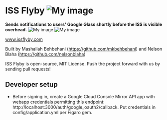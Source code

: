 ISS Flyby ![My image](https://api.travis-ci.org/Groovitation/issflyby.png)
========

**Sends notifications to users' Google Glass shortly before the ISS is visible overhead.**
![My image](http://www.issflyby.com/nexus4.png)
![My image](http://www.issflyby.com/iss_dev.jpg)

www.issflyby.com

Built by Mashallah Behbehani (https://github.com/mkbehbehani) and Nelson Blaha (https://github.com/nelsonblaha)

ISS Flyby is open-source, MIT License. Push the project forward with us by sending pull requests!


Developer setup
---------------------

- Before signing in, create a Google Cloud Console Mirror API app with webapp credentials permitting this endpoint: http://localhost:3000/auth/google_oauth2/callback. Put credentials in config/application.yml per Figaro gem.
